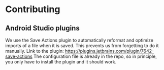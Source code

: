 # Contributing

## Android Studio plugins
We use the Save Actions plugin to automatically reformat and optimize imports of a file when it is saved.
This prevents us from forgetting to do it manually.
Link to the plugin: https://plugins.jetbrains.com/plugin/7642-save-actions
The configuration file is already in the repo, so in principle, you only have to install the plugin and
it should work.
